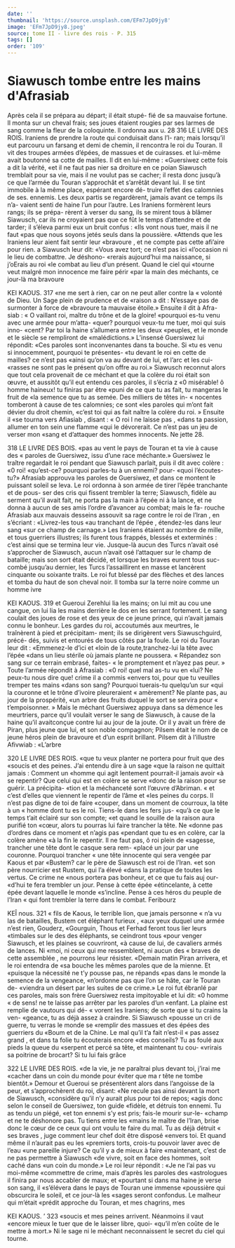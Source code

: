 ```yaml
---
date: ''
thumbnail: 'https://source.unsplash.com/EFm7JpD9jy8'
image: 'EFm7JpD9jy8.jpeg'
source: tome II - livre des rois - P. 315
tags: []
order: '109'
---
```


# Siawusch tombe entre les mains d'Afrasiab

Après cela il se prépara au départ; il était stupé-
fié de sa mauvaise fortune. Il monta sur un cheval frais; ses joues étaient rougies par ses larmes de sang comme la fleur de la coloquinte. ll ordonna aux
u. 28
316 LE LIVRE DES ROIS.
Iraniens de prendre la route qui conduisait dans l’l-
ran; mais lorsqu’il eut parcouru un farsang et demi
de chemin, il rencontra le roi du Touran. Il vit des troupes armées d’épées, de massues et de cuirasses.
et lui-même avait boutonné sa cotte de mailles. Il dit
en lui-même : «Guersiwez cette fois a dit la vérité,
«et il ne faut pas nier sa droiture en ce poian Siawusch tremblait pour sa vie, mais il ne voulut pas se cacher; il resta donc jusqu’à ce que l’armée
du Touran s’approchât et s’arrêtât devant lui. Il se
tint immobile à la même place, espérant encore dé- truire l’effet des calomnies de ses. ennemis. Les deux partis se regardèrent, jamais avant ce temps ils n’a- vaient senti de haine l’un pour l’autre.
Les Iraniens formèrent leurs rangs; ils se prépa-
rèrent à verser du sang, ils se mirent tous à blâmer
Siawusch, car ils ne croyaient pas que ce fût le temps d’attendre et de tarder; il s’éleva parmi eux
un bruit confus : «Ils vont nous tuer, mais il ne faut «pas que nous soyons jetés seuls dans la poussière. «Attends que les Iraniens leur aient fait sentir leur «bravoure , et ne compte pas cette afi’aire pour rien. a Siawusch leur dit: «Vous avez tort; ce n’est pas ici «l’occasion ni le lieu de combattre. Je déshono- «rerais aujourd’hui ma naissance, si j’oErais au roi
«le combat au lieu d’un présent. Quand le ciel qui «tourne veut malgré mon innocence me faire périr «par la main des méchants, ce jour-là ma bravoure

KEI KAOUS. 317 «ne me sert à rien, car on ne peut aller contre la
« volonté de Dieu. Un Sage plein de prudence et de «raison a dit : N’essaye pas de surmonter à force de «bravoure ta mauvaise étoile.» Ensuite il dit à Afra-
siab : « O vaillant roi, maître du trône et de la gloire! «pourquoi es-tu venu avec une armée pour m’atta- «quer? pourquoi veux-tu me tuer, moi qui suis inno- «cent? Par toi la haine s’allumera entre les deux «peuples, et le monde et le siècle se rempliront de «malédictions.» L’insensé Guersiwez lui répondit:
«Ces paroles sont inconvenantes dans ta bouche. Si «tu es venu si innocemment, pourquoi te présentes-
«tu devant le roi en cette de mailles? ce n’est pas
«ainsi qu’on va au devant de lui, et l’arc et les cui-
«rasses ne sont pas le présent qu’on offre au roi.» Siawusch reconnut alors que tout cela provenait de ce méchant et que la colère du roi était son œuvre,
et aussitôt qu’il eut entendu ces paroles, il s’écria z
«0 misérable! ô homme haineux! tu finiras par être «puni de ce que tu as fait, tu mangeras le fruit de «la semence que tu as semée. Des milliers de têtes in-
« nocentes tomberont à cause de tes calomnies; ce sont «les paroles qui m’ont fait dévier du droit chemin,
«c’est toi qui as fait naître la colère du roi. » Ensuite il
«se tourna vers Afiasiab , disant : « O roi l ne laisse pas ,
«dans ta passion, allumer en ton sein une flamme «qui le dévorerait. Ce n’est pas un jeu de verser mon «sang et d’attaquer des hommes innocents. Ne jette 28.

318 LE LIVRE DES BOIS.
«pas au vent le pays de Touran et ta vie à cause des « paroles de Guersiwez, issu d’une race méchante.» Guersiwez le traître regardait le roi pendant que Siawusch parlait, puis il dit avec colère : «0 roi! «qu’est-ce? pourquoi parles-tu à un ennemi? pour- «quoi l’écoutes-tu?»
Afrasiab approuva les paroles de Guersiwez, et dans ce montent le puissant soleil se leva. Le roi ordonna à son armée de tirer l’épée tranchante et de pous-
ser des cris qui fissent trembler la terre; Siawusch, fidèle au serment qu’il avait fait, ne porta pas la
main à l’épée ni à la lance, et ne donna à aucun de
ses amis l’ordre d’avancer au combat; mais le fa-
rouche Afrasiab aux mauvais desseins assouvit sa rage contre le roi de l’lran , en s’écriant : «Livrez-les tous
«au tranchant de l’épée , étendez-les dans leur sang
«sur ce champ de carnage.» Les Iraniens étaient au
nombre de mille, et tous guerriers illustres; ils furent tous frappés, blessés et exterminés : c’est ainsi
que se termina leur vie. Jusque-là aucun des Turcs n’avait osé s’approcher de Siawusch, aucun n’avait
osé l’attaquer sur le champ de bataille; mais son sort
était décidé, et lorsque les braves eurent tous suc- combé jusqu’au dernier, les Turcs l’assaillirent en
masse et lancèrent cinquante ou soixante traits. Le roi fut blessé par des flèches et des lances et tomba du haut de son cheval noir.
Il tomba sur la terre noire comme un homme ivre

KEI KAOUS. 319 et Gueroui Zerehlui lia les mains; on lui mit au cou
une cangue, on lui lia les mains derrière le dos en les serrant fortement. Le sang coulait des joues de rose et des yeux de ce jeune prince, qui n’avait jamais connu le bonheur. Les gardes du roi, accoutumés aux meurtres, le traînèrent à pied et précipitam-
ment; ils se dirigèrent vers Siawuschguird, précé-
dés, suivis et entourés de tous côtés par la foule.
Le roi du Touran leur dit : «Emmenez-le d’ici et «loin de la route,tranchez-lui la tête avec l’épée «dans un lieu stérile où jamais plante ne poussera. « Répandez son sang sur ce terrain embrasé, faites- « le promptement et n’ayez pas peur. » Toute l’armée
répondit à Afrasiab : «0 roi! quel mal as-tu vu en
«lui? Ne peux-tu nous dire que! crime il a commis
«envers toi, pour que tu veuilles tremper tes mains
«dans son sang? Pourquoi tuerais-tu quelqu’un sur
«qui la couronne et le trône d’ivoire pleureraient
« amèrement? Ne plante pas, au jour de la prospérité,
«un arbre des fruits duquel le sort se servira pour « t’empoisonner. » Mais le méchant Guersiwez appuya
dans sa démence les meurtriers, parce qu’il voulait verser le sang de Siawusch, à cause de la haine qu’il avaitconçue contre lui au jour de la joute.
Or il y avait un frère de Piran, plus jeune que lui, et son noble compagnon; Pilsem était le nom de ce jeune héros plein de bravoure et d’un esprit brillant. Pilsem dit à l’illustre Afivwiab : «L’arbre

320 LE LIVRE DES ROIS.
«que tu veux planter ne portera pour fruit que des «soucis et des peines. J’ai entendu dire à un sage «que la raison ne quittait jamais : Comment un «homme qui agit lentement pourrait-il jamais avoir «à se repentir? Que celui qui est en colère se serve «donc de la raison pour se guérir. La précipita- «tion et la méchanceté sont l’œuvre d’Abriman.
« et c’est d’elles que viennent le repentir de l’âme et
«les peines du corps. Il n’est pas digne de toi de faire «couper, dans un moment de courroux, la tête à un
« homme dont tu es le roi. Tiens-le dans les fers jus- «qu’à ce que le temps t’ait éclairé sur son compte;
«et quand le souille de la raison aura purifié ton «cœur, alors tu pourras lui faire trancher la tête. Ne «donne pas d’ordres dans ce moment et n’agis pas «pendant que tu es en colère, car la colère amène «à la fin le repentir. Il ne faut pas, ô roi plein de «sagesse, trancher une tête dont le casque sera rem- «placé un jour par une couronne. Pourquoi trancher « une tête innocente qui sera vengée par Kaous et par «Bustem? car le père de Siawusch est roi de l’Iran.
«et son père nourricier est Rustem, qui l’a élevé
«dans la pratique de toutes les vertus. Ce crime ne «nous portera pas bonheur, et ce que tu fais auj our- «d’hui te fera trembler un jour. Pense à cette épée «étincelante, à cette épée devant laquelle le monde «s’incline. Pense à ces héros du peuple de l’Iran
« qui font trembler la terre dans le combat. Feribourz

KEÎ nous. 321
« fils de Kaous, le terrible lion, que jamais personne
« n’a vu las de batailles, Bustem cet éléphant furieux ,
«aux yeux duquel une armée n’est rien, Gouderz, «Gourguin, Thous et Ferhad feront tous lier leurs «timbales sur le des des éléphants, se ceindront tous «pour venger Siawusch, et les plaines se couvriront, «à cause de lui, de cavaliers armés de lances. Ni «moi, ni ceux qui me ressemblent, ni aucun des « braves de cette assemblée , ne pourrons leur résister. «Demain matin Piran arrivera, et le roi entendra de «sa bouche les mêmes paroles que de la mienne. Et «puisque la nécessité ne t’y pousse pas, ne répands
«pas dans le monde la semence de la vengeance, «n’ordonne pas que l’on se hâte, car le Touran de- «viendra un désert par les suites de ce crime.»
Le roi fut ébranlé par ces paroles, mais son frère
Guersiwez resta impitoyable et lui dit: «0 homme « de sens! ne te laisse pas arrêter par les paroles d’un
«enfant. La plaine est remplie de vautours qui dé-
« vorent les Iraniens; de sorte que si tu crains la ven- «geance, tu as déjà assez à craindre. Si Siawusch «pousse un cri de guerre, tu verras le monde se «remplir des massues et des épées des guerriers du «Boum et de la Chine. Le mal qu’il t’a fait n’est-il
« pas assez grand , et dans ta folie tu écouterais encore «des conseils? Tu as foulé aux pieds la queue du «serpent et percé sa tête, et maintenant tu cou- «vrirais sa poitrine de brocart? Si tu lui fais grâce

322 LE LIVRE DES ROIS.
«de la vie, je ne paraîtrai plus devant toi, j’irai me
«cacher dans un coin du monde pour éviter que ma r tête ne tombe bientôt.»
Demour et Gueroui se présentèrent alors dans l’angoisse de la peur, et s’approchèrent du roi, disant:
«Ne recule pas ainsi devant la mort de Siawusch, «considère qu’il n’y aurait plus pour toi de repos;
«agis donc selon le conseil de Guersiwez, ton guide «fidèle, et détruis ton ennemi. Tu as tendu un piégé,
«et ton ennemi s’y est pris; fais-le mourir sur-le- «champ et ne te déshonore pas. Tu tiens entre les «mains le maître de l’lran, brise donc le cœur de
ce ceux qui ont voulu te faire du mal. Tu as déjà détruit
« ses braves , juge comment leur chef doit être disposé «envers toi. Et quand même il n’aurait pas eu les «premiers torts, crois-tu pouvoir laver avec de l’eau «une pareille injure? Ce qu’il y a de mieux à faire «maintenant, c’est de ne pas permettre à Siawusch «de vivre, soit en face des hommes, soit caché dans «un coin du monde.»
Le roi leur répondit : «Je ne l’ai pas vu moi-même «commettre de crime, mais d’après les paroles des «astrologues il finira par nous accabler de maux; et «pourtant si dans ma haine je verse son sang, il «s’élévera dans le pays de Touran une immense «poussière qui obscurcira le soleil, et ce jour-là les «sages seront confondus. Le malheur qui m’était «prédit approche du Touran, et mes chagrins, mes

KEI KAOUS. ’ 323 «soucis et mes peines arrivent. Néanmoins il vaut
«encore mieux le tuer que de le laisser libre, quoi- «qu’il m’en coûte de le mettre à mort.» Ni le sage
ni le méchant neconnaissent le secret du ciel qui tourne.

